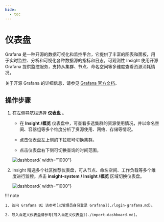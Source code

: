 ```yaml
---
hide:
  - toc
---
```


# 仪表盘

Grafana 是一种开源的数据可视化和监控平台，它提供了丰富的图表和面板，用于实时监控、分析和可视化各种数据源的指标和日志。可观测性 Insight 使用开源 Grafana 提供监控服务，支持从集群、节点、命名空间等多维度查看资源消耗情况，

关于开源 Grafana 的详细信息，请参见 [Grafana 官方文档](https://grafana.com/docs/grafana/latest/getting-started/?spm=a2c4g.11186623.0.0.1f34de53ksAH9a)。

## 操作步骤

1. 在左侧导航栏选择 __仪表盘__ 。

    - 在 __Insight /概览__ 仪表盘中，可查看多选集群的资源使用情况，并以命名空间、容器组等多个维度分析了资源使用、网络、存储等情况。

    - 点击仪表盘左上侧的下拉框可切换集群。

    - 点击仪表盘右下侧可切换查询的时间范围。

    ![dashboard](https://docs.daocloud.io/daocloud-docs-images/docs/zh/docs/insight/images/dashboard00.png){ width="1000"}

2. Insight 精选多个社区推荐仪表盘，可从节点、命名空间、工作负载等多个维度进行监控。点击 __insight-system / Insight /概览__ 区域切换仪表盘。

    ![dashboard](https://docs.daocloud.io/daocloud-docs-images/docs/zh/docs/insight/images/dashboard01.png){ width="1000"}

!!! note

    1. 访问 Grafana UI 请参考[以管理员身份登录 Grafana](./login-grafana.md)。
    
    2. 导入自定义仪表盘请参考[导入自定义仪表盘](./import-dashboard.md)。
